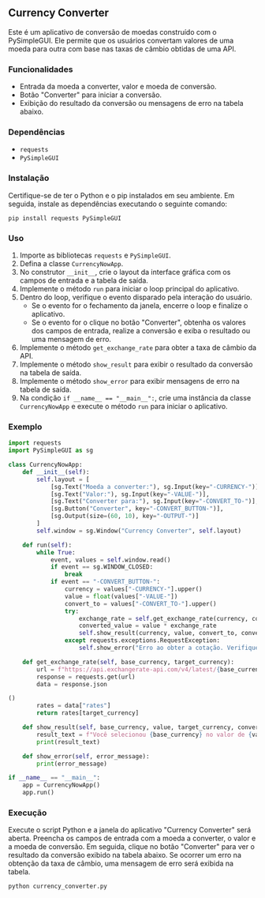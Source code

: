 ## Currency Converter

Este é um aplicativo de conversão de moedas construído com o PySimpleGUI. Ele permite que os usuários convertam valores de uma moeda para outra com base nas taxas de câmbio obtidas de uma API.

### Funcionalidades

- Entrada da moeda a converter, valor e moeda de conversão.
- Botão "Converter" para iniciar a conversão.
- Exibição do resultado da conversão ou mensagens de erro na tabela abaixo.

### Dependências

- `requests`
- `PySimpleGUI`

### Instalação

Certifique-se de ter o Python e o pip instalados em seu ambiente. Em seguida, instale as dependências executando o seguinte comando:

```shell
pip install requests PySimpleGUI
```

### Uso

1. Importe as bibliotecas `requests` e `PySimpleGUI`.
2. Defina a classe `CurrencyNowApp`.
3. No construtor `__init__`, crie o layout da interface gráfica com os campos de entrada e a tabela de saída.
4. Implemente o método `run` para iniciar o loop principal do aplicativo.
5. Dentro do loop, verifique o evento disparado pela interação do usuário.
   - Se o evento for o fechamento da janela, encerre o loop e finalize o aplicativo.
   - Se o evento for o clique no botão "Converter", obtenha os valores dos campos de entrada, realize a conversão e exiba o resultado ou uma mensagem de erro.
6. Implemente o método `get_exchange_rate` para obter a taxa de câmbio da API.
7. Implemente o método `show_result` para exibir o resultado da conversão na tabela de saída.
8. Implemente o método `show_error` para exibir mensagens de erro na tabela de saída.
9. Na condição `if __name__ == "__main__":`, crie uma instância da classe `CurrencyNowApp` e execute o método `run` para iniciar o aplicativo.

### Exemplo

```python
import requests
import PySimpleGUI as sg

class CurrencyNowApp:
    def __init__(self):
        self.layout = [
            [sg.Text("Moeda a converter:"), sg.Input(key="-CURRENCY-")],
            [sg.Text("Valor:"), sg.Input(key="-VALUE-")],
            [sg.Text("Converter para:"), sg.Input(key="-CONVERT_TO-")],
            [sg.Button("Converter", key="-CONVERT_BUTTON-")],
            [sg.Output(size=(60, 10), key="-OUTPUT-")]
        ]
        self.window = sg.Window("Currency Converter", self.layout)

    def run(self):
        while True:
            event, values = self.window.read()
            if event == sg.WINDOW_CLOSED:
                break
            if event == "-CONVERT_BUTTON-":
                currency = values["-CURRENCY-"].upper()
                value = float(values["-VALUE-"])
                convert_to = values["-CONVERT_TO-"].upper()
                try:
                    exchange_rate = self.get_exchange_rate(currency, convert_to)
                    converted_value = value * exchange_rate
                    self.show_result(currency, value, convert_to, converted_value)
                except requests.exceptions.RequestException:
                    self.show_error("Erro ao obter a cotação. Verifique sua conexão com a internet.")

    def get_exchange_rate(self, base_currency, target_currency):
        url = f"https://api.exchangerate-api.com/v4/latest/{base_currency}"
        response = requests.get(url)
        data = response.json

()
        rates = data["rates"]
        return rates[target_currency]

    def show_result(self, base_currency, value, target_currency, converted_value):
        result_text = f"Você selecionou {base_currency} no valor de {value} para converter em {target_currency} = {converted_value:.2f}"
        print(result_text)

    def show_error(self, error_message):
        print(error_message)

if __name__ == "__main__":
    app = CurrencyNowApp()
    app.run()
```

### Execução

Execute o script Python e a janela do aplicativo "Currency Converter" será aberta. Preencha os campos de entrada com a moeda a converter, o valor e a moeda de conversão. Em seguida, clique no botão "Converter" para ver o resultado da conversão exibido na tabela abaixo. Se ocorrer um erro na obtenção da taxa de câmbio, uma mensagem de erro será exibida na tabela.

```shell
python currency_converter.py
```
